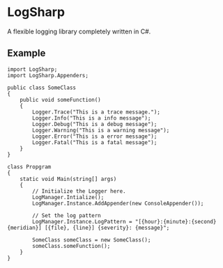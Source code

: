 # LogSharp

A flexible logging library completely written in C#.

## Example

    import LogSharp;
    import LogSharp.Appenders;

    public class SomeClass
    {
        public void someFunction()
        {
            Logger.Trace("This is a trace message.");
            Logger.Info("This is a info message");
            Logger.Debug("This is a debug message");
            Logger.Warning("This is a warning message");
            Logger.Error("This is a error message");
            Logger.Fatal("This is a fatal message");
        }
    }

    class Propgram
    {
        static void Main(string[] args)
        {
            // Initialize the Logger here.
            LogManager.Intialize();
            LogManager.Instance.AddAppender(new ConsoleAppender());
            
            // Set the log pattern
            LogManager.Instance.LogPattern = "[{hour}:{minute}:{second} {meridian}] [{file}, {line}] {severity}: {message}";

            SomeClass someClass = new SomeClass();
            someClass.someFunction();
        }
    }
